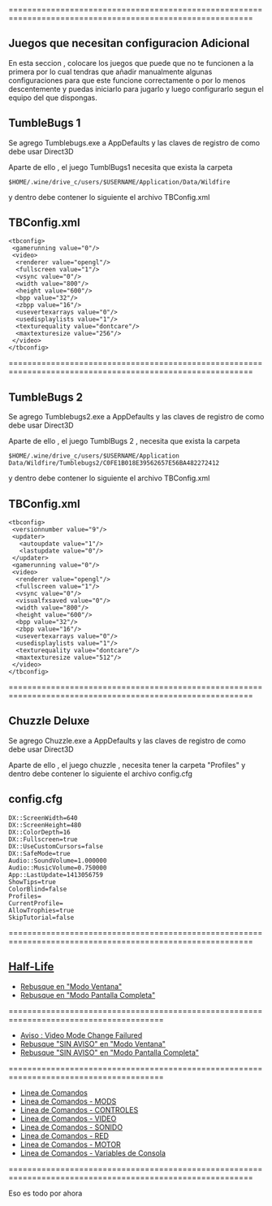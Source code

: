 ==========================================================================================================

Juegos que necesitan configuracion Adicional				
--------------------------------------------

En esta seccion , colocare los juegos que puede que no te funcionen a la primera por lo cual
tendras que añadir manualmente algunas configuraciones para que este funcione correctamente
o por lo menos descentemente y puedas iniciarlo para jugarlo y luego configurarlo segun el
equipo del que dispongas.

TumbleBugs 1
------------

Se agrego Tumblebugs.exe a AppDefaults 
y las claves de registro de como debe usar Direct3D


Aparte de ello , el juego TumblBugs1 
necesita que exista la carpeta 



    $HOME/.wine/drive_c/users/$USERNAME/Application/Data/Wildfire


y dentro debe contener lo siguiente el archivo TBConfig.xml


TBConfig.xml
------------


    <tbconfig>
     <gamerunning value="0"/>
     <video>
      <renderer value="opengl"/>
      <fullscreen value="1"/>
      <vsync value="0"/>
      <width value="800"/>
      <height value="600"/>
      <bpp value="32"/>
      <zbpp value="16"/>
      <usevertexarrays value="0"/>
      <usedisplaylists value="1"/>
      <texturequality value="dontcare"/>
      <maxtexturesize value="256"/>
     </video>
    </tbconfig>


==========================================================================================================

TumbleBugs 2
------------

Se agrego Tumblebugs2.exe a AppDefaults
y las claves de registro de como debe usar Direct3D


Aparte de ello , el juego TumblBugs 2 , necesita que exista la carpeta 
    
    $HOME/.wine/drive_c/users/$USERNAME/Application Data/Wildfire/Tumblebugs2/C0FE1B018E39562657E56BA482272412


y dentro debe contener lo siguiente el archivo TBConfig.xml


TBConfig.xml
------------


    <tbconfig>
     <versionnumber value="9"/>
     <updater>
       <autoupdate value="1"/>
       <lastupdate value="0"/>
     </updater>
     <gamerunning value="0"/>
     <video>
      <renderer value="opengl"/>
      <fullscreen value="1"/>
      <vsync value="0"/>
      <visualfxsaved value="0"/>
      <width value="800"/>
      <height value="600"/>
      <bpp value="32"/>
      <zbpp value="16"/>
      <usevertexarrays value="0"/>
      <usedisplaylists value="1"/>
      <texturequality value="dontcare"/>
      <maxtexturesize value="512"/>
     </video>
    </tbconfig>

==========================================================================================================


Chuzzle Deluxe
--------------

Se agrego Chuzzle.exe a AppDefaults
y las claves de registro de como debe usar Direct3D


Aparte de ello , el juego chuzzle , necesita tener la carpeta "Profiles"
y dentro debe contener lo siguiente el archivo config.cfg

config.cfg
----------


    DX::ScreenWidth=640
    DX::ScreenHeight=480
    DX::ColorDepth=16
    DX::Fullscreen=true
    DX::UseCustomCursors=false
    DX::SafeMode=true
    Audio::SoundVolume=1.000000
    Audio::MusicVolume=0.750000
    App::LastUpdate=1413056759
    ShowTips=true
    ColorBlind=false
    Profiles=
    CurrentProfile=
    AllowTrophies=true
    SkipTutorial=false


==========================================================================================================


[Half-Life](http://adf.ly/urlfK)
------------------------------------
* [Rebusque en "Modo Ventana"](http://adf.ly/urlfK#Half-LifeMV1)
* [Rebusque en "Modo Pantalla Completa"](http://adf.ly/urlfK#Half-LifePC1)


=======================================================================================




* [Aviso : Video Mode Change Failured](http://adf.ly/urlfK#Half-LifeVMCF)
* [Rebusque "SIN AVISO" en "Modo Ventana"](http://adf.ly/urlfK#Half-LifeMV2)
* [Rebusque "SIN AVISO" en "Modo Pantalla Completa"](http://adf.ly/urlfK#Half-LifePC2)


=======================================================================================
* [Linea de Comandos](http://adf.ly/urlfK#Half-LifeLDC)
* [Linea de Comandos - MODS](http://adf.ly/urlfK#Half-LifeLDCMODS)
* [Linea de Comandos - CONTROLES](http://adf.ly/urlfK#Half-LifeLDCCONTROLES)
* [Linea de Comandos - VIDEO](http://adf.ly/urlfK#Half-LifeLDCVIDEO)
* [Linea de Comandos - SONIDO](http://adf.ly/urlfK#Half-LifeLDCSONIDO)
* [Linea de Comandos - RED](http://adf.ly/urlfK#Half-LifeLDCRED)
* [Linea de Comandos - MOTOR](http://adf.ly/urlfK#Half-LifeLDCMOTOR)
* [Linea de Comandos - Variables de Consola](http://adf.ly/urlfK#Half-LifeLDCVDC)


==========================================================================================================

Eso es todo por ahora